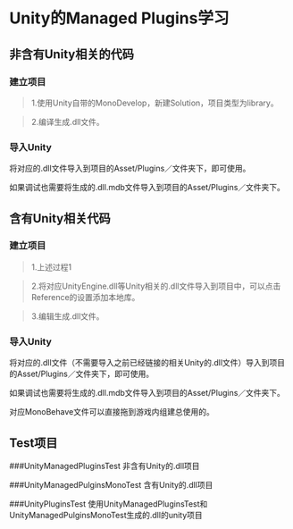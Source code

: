 # Unity的Managed Plugins学习

## 非含有Unity相关的代码

### 建立项目
> 1.使用Unity自带的MonoDevelop，新建Solution，项目类型为library。

> 2.编译生成.dll文件。

### 导入Unity
将对应的.dll文件导入到项目的Asset/Plugins／文件夹下，即可使用。

如果调试也需要将生成的.dll.mdb文件导入到项目的Asset/Plugins／文件夹下。

## 含有Unity相关代码

### 建立项目
> 1.上述过程1

> 2.将对应UnityEngine.dll等Unity相关的.dll文件导入到项目中，可以点击Reference的设置添加本地库。

> 3.编辑生成.dll文件。

### 导入Unity
将对应的.dll文件（不需要导入之前已经链接的相关Unity的.dll文件）导入到项目的Asset/Plugins／文件夹下，即可使用。

如果调试也需要将生成的.dll.mdb文件导入到项目的Asset/Plugins／文件夹下。

对应MonoBehave文件可以直接拖到游戏内组建总使用的。


## Test项目
###UnityManagedPluginsTest
非含有Unity的.dll项目

###UnityManagedPulginsMonoTest
含有Unity的.dll项目

###UnityPluginsTest
使用UnityManagedPluginsTest和UnityManagedPulginsMonoTest生成的.dll的unity项目
	
